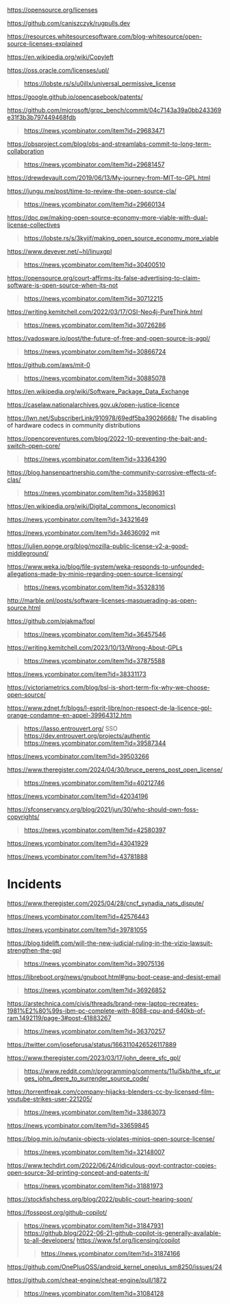 https://opensource.org/licenses

https://github.com/caniszczyk/rugpulls.dev

https://resources.whitesourcesoftware.com/blog-whitesource/open-source-licenses-explained

https://en.wikipedia.org/wiki/Copyleft

https://oss.oracle.com/licenses/upl/
> https://lobste.rs/s/u0illx/universal_permissive_license

https://google.github.io/opencasebook/patents/

https://github.com/microsoft/grpc_bench/commit/04c7143a39a0bb243369e31f3b3b797449468fdb
> https://news.ycombinator.com/item?id=29683471

https://obsproject.com/blog/obs-and-streamlabs-commit-to-long-term-collaboration
> https://news.ycombinator.com/item?id=29681457

https://drewdevault.com/2019/06/13/My-journey-from-MIT-to-GPL.html

https://jungu.me/post/time-to-review-the-open-source-cla/
> https://news.ycombinator.com/item?id=29660134

https://dpc.pw/making-open-source-economy-more-viable-with-dual-license-collectives
> https://lobste.rs/s/3kyiif/making_open_source_economy_more_viable

https://www.devever.net/~hl/linuxgpl
> https://news.ycombinator.com/item?id=30400510

https://opensource.org/court-affirms-its-false-advertising-to-claim-software-is-open-source-when-its-not
> https://news.ycombinator.com/item?id=30712215

https://writing.kemitchell.com/2022/03/17/OSI-Neo4j-PureThink.html
> https://news.ycombinator.com/item?id=30726286

https://vadosware.io/post/the-future-of-free-and-open-source-is-agpl/
> https://news.ycombinator.com/item?id=30866724

https://github.com/aws/mit-0
> https://news.ycombinator.com/item?id=30885078

https://en.wikipedia.org/wiki/Software_Package_Data_Exchange

https://caselaw.nationalarchives.gov.uk/open-justice-licence

https://lwn.net/SubscriberLink/910978/69edf5ba39026668/ The disabling of hardware codecs in community distributions

https://opencoreventures.com/blog/2022-10-preventing-the-bait-and-switch-open-core/
> https://news.ycombinator.com/item?id=33364390

https://blog.hansenpartnership.com/the-community-corrosive-effects-of-clas/
> https://news.ycombinator.com/item?id=33589631

https://en.wikipedia.org/wiki/Digital_commons_(economics)

https://news.ycombinator.com/item?id=34321649

https://news.ycombinator.com/item?id=34636092 mit

https://julien.ponge.org/blog/mozilla-public-license-v2-a-good-middleground/

https://www.weka.io/blog/file-system/weka-responds-to-unfounded-allegations-made-by-minio-regarding-open-source-licensing/
> https://news.ycombinator.com/item?id=35328316

http://marble.onl/posts/software-licenses-masquerading-as-open-source.html

https://github.com/pjakma/fopl
> https://news.ycombinator.com/item?id=36457546

https://writing.kemitchell.com/2023/10/13/Wrong-About-GPLs
> https://news.ycombinator.com/item?id=37875588

https://news.ycombinator.com/item?id=38331173

https://victoriametrics.com/blog/bsl-is-short-term-fix-why-we-choose-open-source/

https://www.zdnet.fr/blogs/l-esprit-libre/non-respect-de-la-licence-gpl-orange-condamne-en-appel-39964312.htm
> https://lasso.entrouvert.org/ SSO
> https://dev.entrouvert.org/projects/authentic
> https://news.ycombinator.com/item?id=39587344

https://news.ycombinator.com/item?id=39503266

https://www.theregister.com/2024/04/30/bruce_perens_post_open_license/
> https://news.ycombinator.com/item?id=40212746

https://news.ycombinator.com/item?id=42034196

https://sfconservancy.org/blog/2021/jun/30/who-should-own-foss-copyrights/
> https://news.ycombinator.com/item?id=42580397

https://news.ycombinator.com/item?id=43041929

https://news.ycombinator.com/item?id=43781888

# Incidents
https://www.theregister.com/2025/04/28/cncf_synadia_nats_dispute/

https://news.ycombinator.com/item?id=42576443

https://news.ycombinator.com/item?id=39781055

https://blog.tidelift.com/will-the-new-judicial-ruling-in-the-vizio-lawsuit-strengthen-the-gpl
> https://news.ycombinator.com/item?id=39075136

https://libreboot.org/news/gnuboot.html#gnu-boot-cease-and-desist-email
> https://news.ycombinator.com/item?id=36926852

https://arstechnica.com/civis/threads/brand-new-laptop-recreates-1981%E2%80%99s-ibm-pc-complete-with-8088-cpu-and-640kb-of-ram.1492119/page-3#post-41883267
> https://news.ycombinator.com/item?id=36370257

https://twitter.com/josefprusa/status/1663110426526117889

https://www.theregister.com/2023/03/17/john_deere_sfc_gpl/
> https://www.reddit.com/r/programming/comments/11ui5kb/the_sfc_urges_john_deere_to_surrender_source_code/

https://torrentfreak.com/company-hijacks-blenders-cc-by-licensed-film-youtube-strikes-user-221205/
> https://news.ycombinator.com/item?id=33863073

https://news.ycombinator.com/item?id=33659845

https://blog.min.io/nutanix-objects-violates-minios-open-source-license/
> https://news.ycombinator.com/item?id=32148007

https://www.techdirt.com/2022/06/24/ridiculous-govt-contractor-copies-open-source-3d-printing-concept-and-patents-it/
> https://news.ycombinator.com/item?id=31881973

https://stockfishchess.org/blog/2022/public-court-hearing-soon/

https://fosspost.org/github-copilot/
> https://news.ycombinator.com/item?id=31847931
> https://github.blog/2022-06-21-github-copilot-is-generally-available-to-all-developers/
> https://www.fsf.org/licensing/copilot
> > https://news.ycombinator.com/item?id=31874166

https://github.com/OnePlusOSS/android_kernel_oneplus_sm8250/issues/24

https://github.com/cheat-engine/cheat-engine/pull/1872
> https://news.ycombinator.com/item?id=31084128